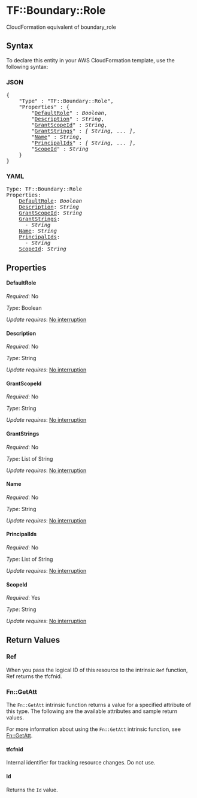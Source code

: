 # TF::Boundary::Role

CloudFormation equivalent of boundary_role

## Syntax

To declare this entity in your AWS CloudFormation template, use the following syntax:

### JSON

<pre>
{
    "Type" : "TF::Boundary::Role",
    "Properties" : {
        "<a href="#defaultrole" title="DefaultRole">DefaultRole</a>" : <i>Boolean</i>,
        "<a href="#description" title="Description">Description</a>" : <i>String</i>,
        "<a href="#grantscopeid" title="GrantScopeId">GrantScopeId</a>" : <i>String</i>,
        "<a href="#grantstrings" title="GrantStrings">GrantStrings</a>" : <i>[ String, ... ]</i>,
        "<a href="#name" title="Name">Name</a>" : <i>String</i>,
        "<a href="#principalids" title="PrincipalIds">PrincipalIds</a>" : <i>[ String, ... ]</i>,
        "<a href="#scopeid" title="ScopeId">ScopeId</a>" : <i>String</i>
    }
}
</pre>

### YAML

<pre>
Type: TF::Boundary::Role
Properties:
    <a href="#defaultrole" title="DefaultRole">DefaultRole</a>: <i>Boolean</i>
    <a href="#description" title="Description">Description</a>: <i>String</i>
    <a href="#grantscopeid" title="GrantScopeId">GrantScopeId</a>: <i>String</i>
    <a href="#grantstrings" title="GrantStrings">GrantStrings</a>: <i>
      - String</i>
    <a href="#name" title="Name">Name</a>: <i>String</i>
    <a href="#principalids" title="PrincipalIds">PrincipalIds</a>: <i>
      - String</i>
    <a href="#scopeid" title="ScopeId">ScopeId</a>: <i>String</i>
</pre>

## Properties

#### DefaultRole

_Required_: No

_Type_: Boolean

_Update requires_: [No interruption](https://docs.aws.amazon.com/AWSCloudFormation/latest/UserGuide/using-cfn-updating-stacks-update-behaviors.html#update-no-interrupt)

#### Description

_Required_: No

_Type_: String

_Update requires_: [No interruption](https://docs.aws.amazon.com/AWSCloudFormation/latest/UserGuide/using-cfn-updating-stacks-update-behaviors.html#update-no-interrupt)

#### GrantScopeId

_Required_: No

_Type_: String

_Update requires_: [No interruption](https://docs.aws.amazon.com/AWSCloudFormation/latest/UserGuide/using-cfn-updating-stacks-update-behaviors.html#update-no-interrupt)

#### GrantStrings

_Required_: No

_Type_: List of String

_Update requires_: [No interruption](https://docs.aws.amazon.com/AWSCloudFormation/latest/UserGuide/using-cfn-updating-stacks-update-behaviors.html#update-no-interrupt)

#### Name

_Required_: No

_Type_: String

_Update requires_: [No interruption](https://docs.aws.amazon.com/AWSCloudFormation/latest/UserGuide/using-cfn-updating-stacks-update-behaviors.html#update-no-interrupt)

#### PrincipalIds

_Required_: No

_Type_: List of String

_Update requires_: [No interruption](https://docs.aws.amazon.com/AWSCloudFormation/latest/UserGuide/using-cfn-updating-stacks-update-behaviors.html#update-no-interrupt)

#### ScopeId

_Required_: Yes

_Type_: String

_Update requires_: [No interruption](https://docs.aws.amazon.com/AWSCloudFormation/latest/UserGuide/using-cfn-updating-stacks-update-behaviors.html#update-no-interrupt)

## Return Values

### Ref

When you pass the logical ID of this resource to the intrinsic `Ref` function, Ref returns the tfcfnid.

### Fn::GetAtt

The `Fn::GetAtt` intrinsic function returns a value for a specified attribute of this type. The following are the available attributes and sample return values.

For more information about using the `Fn::GetAtt` intrinsic function, see [Fn::GetAtt](https://docs.aws.amazon.com/AWSCloudFormation/latest/UserGuide/intrinsic-function-reference-getatt.html).

#### tfcfnid

Internal identifier for tracking resource changes. Do not use.

#### Id

Returns the <code>Id</code> value.

